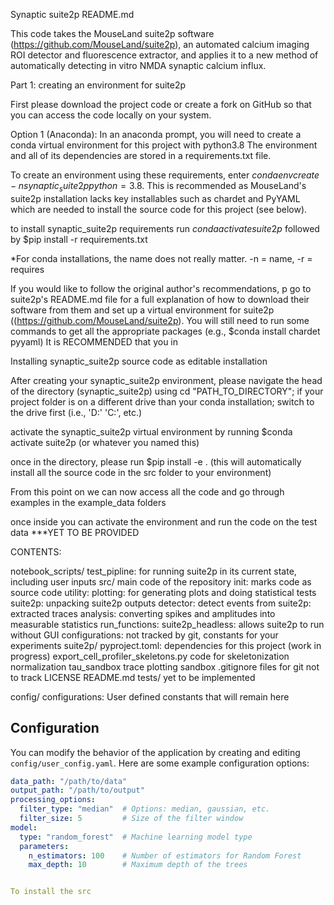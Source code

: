 Synaptic suite2p README.md

This code takes the MouseLand suite2p software (https://github.com/MouseLand/suite2p), an automated calcium imaging ROI detector and fluorescence extractor, and applies it to a new method of automatically detecting in vitro NMDA synaptic calcium influx.

Part 1: creating an environment for suite2p

First please download the project code or create a fork on GitHub so that you can access the code locally on your system. 

Option 1 (Anaconda): In an anaconda prompt, you will need to create a conda virtual environment for this project with python3.8
The environment and all of its dependencies are stored in a requirements.txt file. 

To create an environment using these requirements, enter $conda env create -n synaptic_suite2p python=3.8$. This is recommended as MouseLand's suite2p installation lacks key installables such as chardet and PyYAML which are needed to install the source code for this project (see below).

to install synaptic_suite2p requirements run $conda activate suite2p$ followed by $pip install -r requirements.txt

*For conda installations, the name does not really matter. -n = name, -r = requires

If you would like to follow the original author's recommendations, p go to suite2p's README.md file for a full explanation of how to download their software from them and set up a virtual environment for suite2p ((https://github.com/MouseLand/suite2p).
You will still need to run some commands to get all the appropriate packages (e.g., $conda install chardet pyyaml) 
It is RECOMMENDED that you in 

Installing synaptic_suite2p source code as editable installation

After creating your synaptic_suite2p environment, please navigate the head of the directory (synaptic_suite2p) using cd "PATH_TO_DIRECTORY"; if your project folder is on a different drive than your conda installation; switch to the drive first (i.e., 'D:' 'C:', etc.)

activate the synaptic_suite2p virtual environment by running $conda activate suite2p (or whatever you named this)

once in the directory, please run $pip install -e . (this will automatically install all the source code in the src folder to your environment)

From this point on we can now access all the code and go through examples in the example_data folders

once inside you can activate the environment and run the code on the test data ***YET TO BE PROVIDED

CONTENTS:

notebook_scripts/
    test_pipline: for running suite2p in its current state, including user inputs
src/
    main code of the repository
    init: marks code as source code
    utility:
        plotting: for generating plots and doing statistical tests
        suite2p: unpacking suite2p outputs
        detector: detect events from suite2p: extracted traces
        analysis: converting spikes and amplitudes into measurable statistics 
    run_functions:
        suite2p_headless: allows suite2p to run without GUI
    configurations:
        not tracked by git, constants for your experiments
suite2p/
    pyproject.toml: 
        dependencies for this project (work in progress)
    export_cell_profiler_skeletons.py
        code for skeletonization normalization
    tau_sandbox
        trace plotting sandbox
    .gitignore
        files for git not to track
    LICENSE
    README.md
tests/
    yet to be implemented

config/
    configurations: User defined constants that will remain here


## Configuration

You can modify the behavior of the application by creating and editing `config/user_config.yaml`. 
Here are some example configuration options:

```yaml
data_path: "/path/to/data"
output_path: "/path/to/output"
processing_options:
  filter_type: "median"  # Options: median, gaussian, etc.
  filter_size: 5         # Size of the filter window
model:
  type: "random_forest"  # Machine learning model type
  parameters:
    n_estimators: 100    # Number of estimators for Random Forest
    max_depth: 10        # Maximum depth of the trees


To install the src
